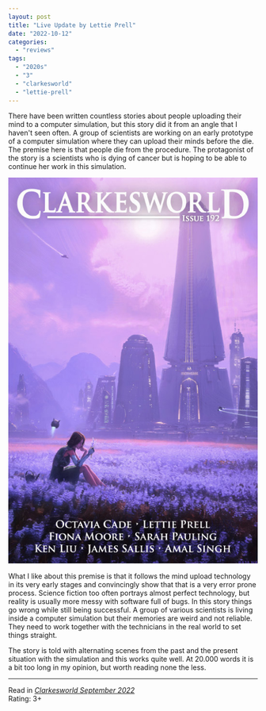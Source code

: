 ```yaml
---
layout: post
title: "Live Update by Lettie Prell"
date: "2022-10-12"
categories:
  - "reviews"
tags:
  - "2020s"
  - "3"
  - "clarkesworld"
  - "lettie-prell"
---
```


There have been written countless stories about people uploading their mind to a computer simulation, but this story did it from an angle that I haven't seen often. A group of scientists are working on an early prototype of a computer simulation where they can upload their minds before the die. The premise here is that people die from the procedure. The protagonist of the story is a scientists who is dying of cancer but is hoping to be able to continue her work in this simulation.

![Clarkesworld 192](/assets/images/cw_192_800.jpg)

What I like about this premise is that it follows the mind upload technology in its very early stages and convincingly show that that is a very error prone process. Science fiction too often portrays almost perfect technology, but reality is usually more messy with software full of bugs. In this story things go wrong while still being successful. A group of various scientists is living inside a computer simulation but their memories are weird and not reliable. They need to work together with the technicians in the real world to set things straight.

The story is told with alternating scenes from the past and the present situation with the simulation and this works quite well. At 20.000 words it is a bit too long in my opinion, but worth reading none the less.

* * *

Read in _[Clarkesworld September 2022](https://clarkesworldmagazine.com/prell_09_22/)_\
Rating: 3+
